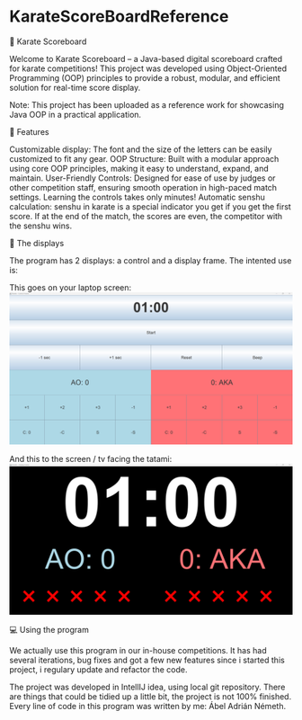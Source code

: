 # KarateScoreBoardReference

🥋 Karate Scoreboard

Welcome to Karate Scoreboard – a Java-based digital scoreboard crafted for karate competitions! This project was developed using Object-Oriented Programming (OOP) principles to provide a robust, modular, and efficient solution for real-time score display.

Note: This project has been uploaded as a reference work for showcasing Java OOP in a practical application.

🚀 Features

Customizable display: The font and the size of the letters can be easily customized to fit any gear.
OOP Structure: Built with a modular approach using core OOP principles, making it easy to understand, expand, and maintain.
User-Friendly Controls: Designed for ease of use by judges or other competition staff, ensuring smooth operation in high-paced match settings. Learning the controls takes only minutes!
Automatic senshu calculation: senshu in karate is a special indicator you get if you get the first score. If at the end of the match, the scores are even, the competitor with the senshu wins.


📸 The displays

The program has 2 displays: a control and a display frame.
The intented use is:

This goes on your laptop screen:
![Control frame:](image.png)

And this to the screen / tv facing the tatami:
![Display frame:](image-1.png)

💻 Using the program

We actually use this program in our in-house competitions. It has had several iterations, bug fixes and got a few new features since i started this project, i regulary update and refactor the code.

The project was developed in IntellIJ idea, using local git repository. There are things that could be tidied up a little bit, the project is not 100% finished.
Every line of code in this program was written by me: Ábel Adrián Németh.

